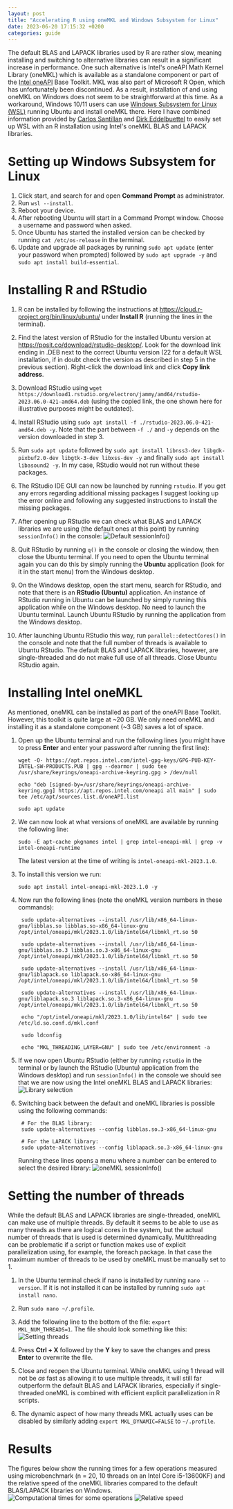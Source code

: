 ```yaml
---
layout: post
title: "Accelerating R using oneMKL and Windows Subsystem for Linux"
date: 2023-06-20 17:15:32 +0200
categories: guide
---
```


The default BLAS and LAPACK libraries used by R are rather slow, meaning installing and switching to alternative libraries can result in a significant increase in performance. One such alternative is Intel's oneAPI Math Kernel Library (oneMKL) which is available as a standalone component or part of the [Intel oneAPI](https://www.intel.com/content/www/us/en/developer/tools/oneapi/overview.html) Base Toolkit. MKL was also part of Microsoft R Open, which has unfortunately been discontinued. As a result, installation of and using oneMKL on Windows does not seem to be straightforward at this time. As a workaround, Windows 10/11 users can use [Windows Subsystem for Linux (WSL)](https://ubuntu.com/wsl) running Ubuntu and install oneMKL there. Here I have combined information provided by [Carlos Santillan](https://csantill.github.io/RPerformanceWBLAS/) and [Dirk Eddelbuettel](http://dirk.eddelbuettel.com/blog/2018/04/15/) to easily set up WSL with an R installation using Intel's oneMKL BLAS and LAPACK libraries.

# Setting up Windows Subsystem for Linux

1.  Click start, and search for and open **Command Prompt** as administrator.
2.  Run `wsl --install`.
3.  Reboot your device.
4.  After rebooting Ubuntu will start in a Command Prompt window. Choose a username and password when asked.
5.  Once Ubuntu has started the installed version can be checked by running `cat /etc/os-release` in the terminal.
6.  Update and upgrade all packages by running `sudo apt update` (enter your password when prompted) followed by `sudo apt upgrade -y` and `sudo apt install build-essential`.

# Installing R and RStudio

1.  R can be installed by following the instructions at <https://cloud.r-project.org/bin/linux/ubuntu/> under **Install R** (running the lines in the terminal).

2.  Find the latest version of RStudio for the installed Ubuntu version at <https://posit.co/download/rstudio-desktop/>. Look for the download link ending in .DEB next to the correct Ubuntu version (22 for a default WSL installation, if in doubt check the version as described in step 5 in the previous section). Right-click the download link and click **Copy link address**.

3.  Download RStudio using `wget https://download1.rstudio.org/electron/jammy/amd64/rstudio-2023.06.0-421-amd64.deb` (using the copied link, the one shown here for illustrative purposes might be outdated).

4.  Install RStudio using `sudo apt install -f ./rstudio-2023.06.0-421-amd64.deb -y`. Note that the part between `-f ./` and `-y` depends on the version downloaded in step 3.

5.  Run `sudo apt update` followed by `sudo apt install libnss3-dev libgdk-pixbuf2.0-dev libgtk-3-dev libxss-dev -y` and finally `sudo apt install libasound2 -y`. In my case, RStudio would not run without these packages.

6.  The RStudio IDE GUI can now be launched by running `rstudio`. If you get any errors regarding additional missing packages I suggest looking up the error online and following any suggested instructions to install the missing packages.

7.  After opening up RStudio we can check what BLAS and LAPACK libraries we are using (the default ones at this point) by running `sessionInfo()` in the console: ![Default sessionInfo()](/assets/sessionInfo_default.png)

8.  Quit RStudio by running `q()` in the console or closing the window, then close the Ubuntu terminal. If you need to open the Ubuntu terminal again you can do this by simply running the **Ubuntu** application (look for it in the start menu) from the Windows desktop.

9.  On the Windows desktop, open the start menu, search for RStudio, and note that there is an **RStudio (Ubuntu)** application. An instance of RStudio running in Ubuntu can be launched by simply running this application while on the Windows desktop. No need to launch the Ubuntu terminal. Launch Ubuntu RStudio by running the application from the Windows desktop.

10. After launching Ubuntu RStudio this way, run `parallel::detectCores()` in the console and note that the full number of threads is available to Ubuntu RStudio. The default BLAS and LAPACK libraries, however, are single-threaded and do not make full use of all threads. Close Ubuntu RStudio again.

# Installing Intel oneMKL

As mentioned, oneMKL can be installed as part of the oneAPI Base Toolkit. However, this toolkit is quite large at \~20 GB. We only need oneMKL and installing it as a standalone component (\~3 GB) saves a lot of space.

1.  Open up the Ubuntu terminal and run the following lines (you might have to press **Enter** and enter your password after running the first line):

    ```         
    wget -O- https://apt.repos.intel.com/intel-gpg-keys/GPG-PUB-KEY-INTEL-SW-PRODUCTS.PUB | gpg --dearmor | sudo tee /usr/share/keyrings/oneapi-archive-keyring.gpg > /dev/null

    echo "deb [signed-by=/usr/share/keyrings/oneapi-archive-keyring.gpg] https://apt.repos.intel.com/oneapi all main" | sudo tee /etc/apt/sources.list.d/oneAPI.list

    sudo apt update
    ```

2.  We can now look at what versions of oneMKL are available by running the following line:

    ```         
    sudo -E apt-cache pkgnames intel | grep intel-oneapi-mkl | grep -v intel-oneapi-runtime
    ```

    The latest version at the time of writing is `intel-oneapi-mkl-2023.1.0`.

3.  To install this version we run:

    ```         
    sudo apt install intel-oneapi-mkl-2023.1.0 -y
    ```

4.  Now run the following lines (note the oneMKL version numbers in these commands):

    ```         
     sudo update-alternatives --install /usr/lib/x86_64-linux-gnu/libblas.so libblas.so-x86_64-linux-gnu /opt/intel/oneapi/mkl/2023.1.0/lib/intel64/libmkl_rt.so 50

     sudo update-alternatives --install /usr/lib/x86_64-linux-gnu/libblas.so.3 libblas.so.3-x86_64-linux-gnu /opt/intel/oneapi/mkl/2023.1.0/lib/intel64/libmkl_rt.so 50

     sudo update-alternatives --install /usr/lib/x86_64-linux-gnu/liblapack.so liblapack.so-x86_64-linux-gnu /opt/intel/oneapi/mkl/2023.1.0/lib/intel64/libmkl_rt.so 50

     sudo update-alternatives --install /usr/lib/x86_64-linux-gnu/liblapack.so.3 liblapack.so.3-x86_64-linux-gnu /opt/intel/oneapi/mkl/2023.1.0/lib/intel64/libmkl_rt.so 50

     echo "/opt/intel/oneapi/mkl/2023.1.0/lib/intel64" | sudo tee /etc/ld.so.conf.d/mkl.conf

     sudo ldconfig

     echo "MKL_THREADING_LAYER=GNU" | sudo tee /etc/environment -a
    ```

5.  If we now open Ubuntu RStudio (either by running `rstudio` in the terminal or by launch the RStudio (Ubuntu) application from the Windows desktop) and run `sessionInfo()` in the console we should see that we are now using the Intel oneMKL BLAS and LAPACK libraries: ![Library selection](/assets/sessionInfo_MKL.png)

6.  Switching back between the default and oneMKL libraries is possible using the following commands:

    ```         
     # For the BLAS library:
     sudo update-alternatives --config libblas.so.3-x86_64-linux-gnu

     # For the LAPACK library:
     sudo update-alternatives --config liblapack.so.3-x86_64-linux-gnu
    ```

    Running these lines opens a menu where a number can be entered to select the desired library: ![oneMKL sessionInfo()](/assets/libblas_choice.png)

# Setting the number of threads

While the default BLAS and LAPACK libraries are single-threaded, oneMKL can make use of multiple threads. By default it seems to be able to use as many threads as there are logical cores in the system, but the actual number of threads that is used is determined dynamically. Multithreading can be problematic if a script or function makes use of explicit parallelization using, for example, the foreach package. In that case the maximum number of threads to be used by oneMKL must be manually set to 1.

1.  In the Ubuntu terminal check if nano is installed by running `nano --version`. If it is not installed it can be installed by running `sudo apt install nano`.

2.  Run `sudo nano ~/.profile`.

3.  Add the following line to the bottom of the file: `export MKL_NUM_THREADS=1`. The file should look something like this: ![Setting threads](/assets/profile.png)

4.  Press **Ctrl + X** followed by the **Y** key to save the changes and press **Enter** to overwrite the file.

5.  Close and reopen the Ubuntu terminal. While oneMKL using 1 thread will not be *as* fast as allowing it to use multiple threads, it will still far outperform the default BLAS and LAPACK libraries, especially if single-threaded oneMKL is combined with efficient explicit parallelization in R scripts.

6.  The dynamic aspect of how many threads MKL actually uses can be disabled by similarly adding `export MKL_DYNAMIC=FALSE` to `~/.profile`.

# Results

The figures below show the running times for a few operations measured using microbenchmark (n = 20, 10 threads on an Intel Core i5-13600KF) and the relative speed of the oneMKL libraries compared to the default BLAS/LAPACK libraries on Windows. ![Computational times for some operations](/assets/all_log.png) ![Relative speed](/assets/all_relative.png)
